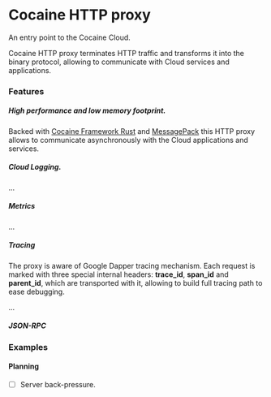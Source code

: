 # Cocaine HTTP proxy

An entry point to the Cocaine Cloud.

Cocaine HTTP proxy terminates HTTP traffic and transforms it into the binary protocol, allowing to communicate with Cloud services and applications.

### Features

##### High performance and low memory footprint.
Backed with [Cocaine Framework Rust][cocaine-framework-rust] and [MessagePack][rmp] this HTTP proxy allows to communicate asynchronously with the Cloud applications and services.
    
##### Cloud Logging.
...

##### Metrics
...

##### Tracing
The proxy is aware of Google Dapper tracing mechanism. Each request is marked with three special internal headers: **trace_id**, **span_id** and **parent_id**, which are transported with it, allowing to build full tracing path to ease debugging.
  
...
  
##### JSON-RPC

### Examples

[rmp]: http://
[cocaine-framework-rust]: http://

#### Planning
- [ ] Server back-pressure.
